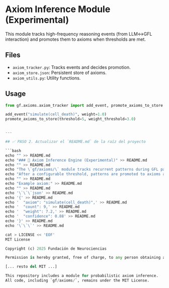 # Axiom Inference Module (Experimental)

This module tracks high-frequency reasoning events (from LLM↔GFL interaction) and promotes them to axioms when thresholds are met.

## Files
- `axiom_tracker.py`: Tracks events and decides promotion.
- `axiom_store.json`: Persistent store of axioms.
- `axiom_utils.py`: Utility functions.

## Usage
```python
from gf.axioms.axiom_tracker import add_event, promote_axioms_to_store

add_event("simulate(cell_death)", weight=1.0)
promote_axioms_to_store(threshold=5, weight_threshold=3.0)


---

## ✅ PASO 2. Actualizar el `README.md` de la raíz del proyecto

```bash
echo "" >> README.md
echo "### 🧠 Axiom Inference Engine (Experimental)" >> README.md
echo "" >> README.md
echo "The \`gf/axioms/\` module tracks recurrent patterns during GFL parsing and reasoning." >> README.md
echo "After a configurable threshold, patterns are promoted to axioms and persisted in \`axiom_store.json\`." >> README.md
echo "" >> README.md
echo "Example axiom:" >> README.md
echo "" >> README.md
echo '\`\`\`json' >> README.md
echo '{' >> README.md
echo '  "axiom": "simulate(cell_death)",' >> README.md
echo '  "count": 9,' >> README.md
echo '  "weight": 7.2,' >> README.md
echo '  "confidence": 0.88' >> README.md
echo '}' >> README.md
echo '\`\`\`' >> README.md

cat > LICENSE << 'EOF'
MIT License

Copyright (c) 2025 Fundación de Neurociencias

Permission is hereby granted, free of charge, to any person obtaining a copy of this software and associated documentation files (the "Software"), to deal in the Software...

[... resto del MIT ...]

This repository includes a module for probabilistic axiom inference.
All code, including `gf/axioms/`, remains under the MIT License.

